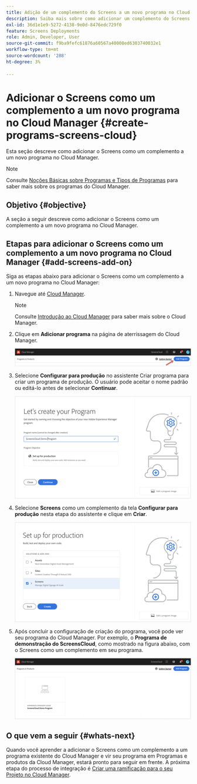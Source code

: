 ```yaml
---
title: Adição de um complemento do Screens a um novo programa no Cloud Manager
description: Saiba mais sobre como adicionar um complemento do Screens a um novo programa no Cloud Manager para Screens as a Cloud Service.
exl-id: 36d1e1e9-5272-4138-9e0d-8476edc729f0
feature: Screens Deployments
role: Admin, Developer, User
source-git-commit: f9ba9fefc61876a60567a40000ed6303740032e1
workflow-type: tm+mt
source-wordcount: '288'
ht-degree: 3%

---
```


# Adicionar o Screens como um complemento a um novo programa no Cloud Manager {#create-programs-screens-cloud}

Esta seção descreve como adicionar o Screens como um complemento a um novo programa no Cloud Manager.

>[!NOTE]
>Consulte [Noções Básicas sobre Programas e Tipos de Programas](https://experienceleague.adobe.com/docs/experience-manager-cloud-service/content/implementing/using-cloud-manager/programs/program-types.html?lang=pt-BR) para saber mais sobre os programas do Cloud Manager.

## Objetivo {#objective}

A seção a seguir descreve como adicionar o Screens como um complemento a um novo programa no Cloud Manager.

## Etapas para adicionar o Screens como um complemento a um novo programa no Cloud Manager {#add-screens-add-on}

Siga as etapas abaixo para adicionar o Screens como um complemento a um novo programa no Cloud Manager:

1. Navegue até [Cloud Manager](https://my.cloudmanager.adobe.com/).

   >[!NOTE]
   >Consulte [Introdução ao Cloud Manager](https://experienceleague.adobe.com/docs/experience-manager-cloud-service/content/onboarding/journey/cloud-manager.html?lang=pt-BR) para saber mais sobre o Cloud Manager.

1. Clique em **Adicionar programa** na página de aterrissagem do Cloud Manager.

   ![imagem](/help/screens-cloud/assets/onboarding/onboard-screens-addon1.png)

1. Selecione **Configurar para produção** no assistente Criar programa para criar um programa de produção. O usuário pode aceitar o nome padrão ou editá-lo antes de selecionar **Continuar**.

   ![imagem](/help/screens-cloud/assets/onboarding/onboard-screens-addon2.png)

1. Selecione **Screens** como um complemento da tela **Configurar para produção** nesta etapa do assistente e clique em **Criar**.

   ![imagem](/help/screens-cloud/assets/onboarding/onboard-screens-addon3.png)

1. Após concluir a configuração de criação do programa, você pode ver seu programa do Cloud Manager. Por exemplo, o **Programa de demonstração do ScreensCloud**, como mostrado na figura abaixo, com o Screens como um complemento em seu programa.

   ![imagem](/help/screens-cloud/assets/onboarding/onboard-screens-addon4.png)

## O que vem a seguir {#whats-next}

Quando você aprender a adicionar o Screens como um complemento a um programa existente do Cloud Manager e vir seu programa em Programas e produtos da Cloud Manager, estará pronto para seguir em frente. A próxima etapa do processo de integração é [Criar uma ramificação para o seu Projeto no Cloud Manager](/help/screens-cloud/onboarding-screens-cloud/creating-a-branch.md).
